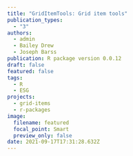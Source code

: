 ```yaml
---
title: "GridItemTools: Grid item tools"
publication_types:
  - "3"
authors:
  - admin
  - Bailey Drew
  - Joseph Barss
publication: R package version 0.0.12
draft: false
featured: false
tags:
  - R
  - ESG
projects:
  - grid-items
  - r-packages
image:
  filename: featured
  focal_point: Smart
  preview_only: false
date: 2021-09-17T17:31:28.632Z
---
```

